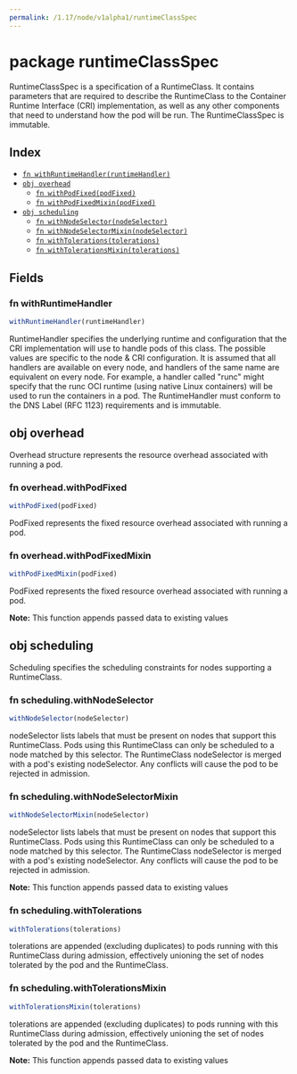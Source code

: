 ```yaml
---
permalink: /1.17/node/v1alpha1/runtimeClassSpec
---
```


# package runtimeClassSpec

RuntimeClassSpec is a specification of a RuntimeClass. It contains parameters that are required to describe the RuntimeClass to the Container Runtime Interface (CRI) implementation, as well as any other components that need to understand how the pod will be run. The RuntimeClassSpec is immutable.

## Index

* [`fn withRuntimeHandler(runtimeHandler)`](#fn-withruntimehandler)
* [`obj overhead`](#obj-overhead)
  * [`fn withPodFixed(podFixed)`](#fn-overheadwithpodfixed)
  * [`fn withPodFixedMixin(podFixed)`](#fn-overheadwithpodfixedmixin)
* [`obj scheduling`](#obj-scheduling)
  * [`fn withNodeSelector(nodeSelector)`](#fn-schedulingwithnodeselector)
  * [`fn withNodeSelectorMixin(nodeSelector)`](#fn-schedulingwithnodeselectormixin)
  * [`fn withTolerations(tolerations)`](#fn-schedulingwithtolerations)
  * [`fn withTolerationsMixin(tolerations)`](#fn-schedulingwithtolerationsmixin)

## Fields

### fn withRuntimeHandler

```ts
withRuntimeHandler(runtimeHandler)
```

RuntimeHandler specifies the underlying runtime and configuration that the CRI implementation will use to handle pods of this class. The possible values are specific to the node & CRI configuration.  It is assumed that all handlers are available on every node, and handlers of the same name are equivalent on every node. For example, a handler called "runc" might specify that the runc OCI runtime (using native Linux containers) will be used to run the containers in a pod. The RuntimeHandler must conform to the DNS Label (RFC 1123) requirements and is immutable.

## obj overhead

Overhead structure represents the resource overhead associated with running a pod.

### fn overhead.withPodFixed

```ts
withPodFixed(podFixed)
```

PodFixed represents the fixed resource overhead associated with running a pod.

### fn overhead.withPodFixedMixin

```ts
withPodFixedMixin(podFixed)
```

PodFixed represents the fixed resource overhead associated with running a pod.

**Note:** This function appends passed data to existing values

## obj scheduling

Scheduling specifies the scheduling constraints for nodes supporting a RuntimeClass.

### fn scheduling.withNodeSelector

```ts
withNodeSelector(nodeSelector)
```

nodeSelector lists labels that must be present on nodes that support this RuntimeClass. Pods using this RuntimeClass can only be scheduled to a node matched by this selector. The RuntimeClass nodeSelector is merged with a pod's existing nodeSelector. Any conflicts will cause the pod to be rejected in admission.

### fn scheduling.withNodeSelectorMixin

```ts
withNodeSelectorMixin(nodeSelector)
```

nodeSelector lists labels that must be present on nodes that support this RuntimeClass. Pods using this RuntimeClass can only be scheduled to a node matched by this selector. The RuntimeClass nodeSelector is merged with a pod's existing nodeSelector. Any conflicts will cause the pod to be rejected in admission.

**Note:** This function appends passed data to existing values

### fn scheduling.withTolerations

```ts
withTolerations(tolerations)
```

tolerations are appended (excluding duplicates) to pods running with this RuntimeClass during admission, effectively unioning the set of nodes tolerated by the pod and the RuntimeClass.

### fn scheduling.withTolerationsMixin

```ts
withTolerationsMixin(tolerations)
```

tolerations are appended (excluding duplicates) to pods running with this RuntimeClass during admission, effectively unioning the set of nodes tolerated by the pod and the RuntimeClass.

**Note:** This function appends passed data to existing values